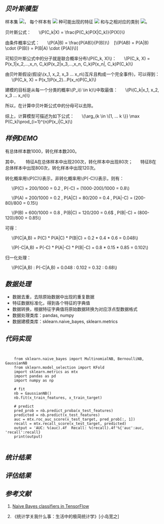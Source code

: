 
## ***贝叶斯模型***
样本集
<img src="https://latex.codecogs.com/gif.latex?$$X$$">，
每个样本有
<img src="https://latex.codecogs.com/gif.latex?$$n$$">
种可能出现的特征
<img src="https://latex.codecogs.com/gif.latex?$$X_i = {x_1, x_2, x_3 ... x_n}$$">
和与之相对应的类别
<img src="https://latex.codecogs.com/gif.latex?$$C_i(i \in k)$$">。

贝叶斯公式：
&ensp;&ensp;&ensp;\\(P(C_k|X) = \frac{P(C_k)P(X|C_k)}{P(X)}\\)

由条件概率公式：
&ensp;&ensp;&ensp;\\(P(A|B) = \frac{P(AB)}{P(B)}\\) &ensp; [\\(P(AB) = P(A|B) \cdot {P(B)} = P(B|A) \cdot {P(A)}\\)]

可知贝叶斯公式中的分子就是联合概率分布\\(P(C_k, X)\\)：
&ensp;&ensp;&ensp;\\(P(C_k, X) = P(x_1|x_2,...,x_n, C_k)P(x_2|x_3,...,x_n, C_k)P(x_n|, C_k)P(C_k)\\)

由贝叶斯假设(假设\\(x_1, x_2, x_3 ... x_n\\)互斥且构成一个完全事件)，可以得到：
&ensp;&ensp;&ensp;\\(P(C_k, X) = P(x_1)P(x_2)...P(x_n)P(C_k)\\)

建模的目标是从每一个分类的概率\\(P_i(i \in k)\\)中取最值：
&ensp;&ensp;&ensp;\\(Pi(C_k|x_1, x_2, x_3 ... x_n)\\)

所以，在计算中贝叶斯公式中的分母可以去除。

综上，计算模型可描述为如下公式：
&ensp;&ensp;&ensp;\\(\arg_{k \in \\{1, ... k \\}} \max P(C_k)\prod\_{i=1}^{n}P(x_i|C_k)\\)

## ***样例DEMO***

有总体样本数1000，转化样本数200。

其中，
&ensp;&ensp;&ensp;特征A在总体样本中出现200次，转化样本中出现80次；
&ensp;&ensp;&ensp;特征B在总体样本中出现800次，转化样本中出现120次。

转化概率用\\(P(C)\\)表示，非转化概率用\\(P(-C)\\)表示，则有：

&ensp;&ensp;&ensp;\\(P(C) = 200/1000 = 0.2 , P(-C) = (1000-200)/1000 = 0.8\\)

&ensp;&ensp;&ensp;\\(P(A) = 200/1000 = 0.2 , P(A|C) = 80/200 = 0.4 , P(A|-C) = (200-80)/800 = 0.15\\)

&ensp;&ensp;&ensp;\\(P(B) = 600/1000 = 0.8 , P(B|C) = 120/200 = 0.6$ , P(B|-C) = (800-120)/800 = 0.85\\)

可得：

&ensp;&ensp;&ensp;\\(P(C|A,B) = P(C) * P(A|C) * P(B|C) = 0.2 * 0.4 * 0.6 = 0.048\\)

&ensp;&ensp;&ensp;\\(P(-C|A,B) = P(-C) * P(A|-C) * P(B|-C) = 0.8 * 0.15 * 0.85 = 0.102\\)


归一化处理：

&ensp;&ensp;&ensp;\\(P(C|A,B) : P(-C|A,B) = 0.048 : 0.102 = 0.32 : 0.68\\)


## ***数据处理***
+ 数据去重，去除原始数据中出现的重复数据
+ 特征数据标准化，得到各个特征的字典值
+ 数据转换，根据特征字典值将原始数据转换为对应浮点型数据格式
+ 数据处理类库：pandas, numpy
+ 数据建模类库：sklearn.naive_bayes, sklearn.metrics

## ***代码实现***
<pre><code>

	from sklearn.naive_bayes import MultinomialNB, BernoulliNB, GaussianNB
	from sklearn.model_selection import KFold
	import sklearn.metrics as mtx
	import pandas as pd
	import numpy as np

	# fit
	nb = GaussianNB()
	nb.fit(x_train_features, x_train_target)

	# predict
	pred_prob = nb.predict_proba(x_test_features)
	predicted = nb.predict(x_test_features)
	auc = mtx.roc_auc_score(x_test_target, pred_prob[:, 1])
	recall = mtx.recall_score(x_test_target, predicted)
	output = 'AUC: %(auc).4f  Recall: %(recall).4f'%{'auc':auc, 'recall':recall}
	print(output)

</code></pre>


## ***统计结果***


## ***评估结果***


## ***参考文献***
1. [Naive Bayes classifiers in TensorFlow](https://nicolovaligi.com/naive-bayes-tensorflow.html "Naive Bayes classifiers in TensorFlow")

2. 《统计学关我什么事：生活中的极简统计学》[小岛宽之]
